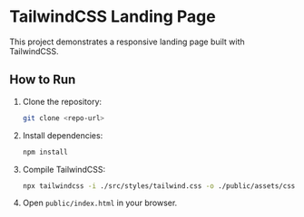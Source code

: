 # TailwindCSS Landing Page

This project demonstrates a responsive landing page built with TailwindCSS.

## How to Run

1. Clone the repository:
   ```bash
   git clone <repo-url>
   ```

2. Install dependencies:
   ```bash
   npm install
   ```

3. Compile TailwindCSS:
   ```bash
   npx tailwindcss -i ./src/styles/tailwind.css -o ./public/assets/css/style.css --watch
   ```

4. Open `public/index.html` in your browser.
